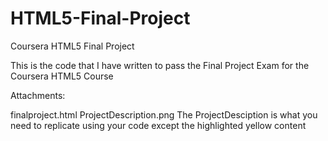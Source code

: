
# HTML5-Final-Project
Coursera HTML5 Final Project

This is the code that I have written to pass the Final Project Exam for the Coursera HTML5 Course

Attachments:

finalproject.html
ProjectDescription.png
The ProjectDesciption is what you need to replicate using your code except the highlighted yellow content
